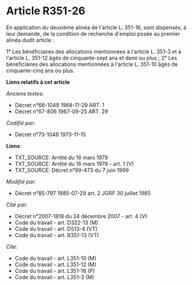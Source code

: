 # Article R351-26

En application du deuxième alinéa de l'article L. 351-16, sont dispensés, à leur demande, de la condition de recherche
d'emploi posée au premier alinéa dudit article :

1° Les bénéficiaires des allocations mentionnées à l'article L. 351-3 et à l'article L. 351-12 âgés de cinquante-sept ans et
demi ou plus ;    2° Les bénéficiaires des allocations mentionnées à l'article L. 351-10 âgés de cinquante-cinq ans ou plus.

**Liens relatifs à cet article**

_Anciens textes_:

  - Décret n°68-1049 1968-11-29 ART. 1
  - Décret n°67-806 1967-09-25 ART. 29

_Codifié par_:

  - Décret n°73-1048 1973-11-15

**Liens**:

  - TXT_SOURCE: Arrêté du 16 mars 1979
  - TXT_SOURCE: Arrêté du 16 mars 1979 - art. 1 (V)
  - TXT_SOURCE: Décret n°99-473 du 7 juin 1999

_Modifié par_:

  - Décret n°85-797 1985-07-29 art. 2 JORF 30 juillet 1985

_Cité par_:

  - Décret n°2007-1818 du 24 décembre 2007 - art. 4 (V)
  - Code du travail - art. D322-13 (M)
  - Code du travail - art. D513-4 (VT)
  - Code du travail - art. R351-13 (VT)

_Cite_:

  - Code du travail - art. L351-10 (M)
  - Code du travail - art. L351-12 (M)
  - Code du travail - art. L351-16 (P)
  - Code du travail - art. L351-3 (M)
